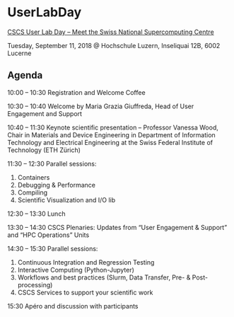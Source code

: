 # UserLabDay

[CSCS User Lab Day – Meet the Swiss National Supercomputing Centre](https://www.cscs.ch/events/upcoming-events/event-detail/cscs-user-lab-day-meet-the-swiss-national-supercomputing-centre/)

Tuesday, September 11, 2018 @ Hochschule Luzern, Inseliquai 12B, 6002 Lucerne

## Agenda

10:00 – 10:30 Registration and Welcome Coffee

10:30 – 10:40 Welcome by Maria Grazia Giuffreda, Head of User Engagement and Support

10:40 – 11:30 Keynote scientific presentation – Professor Vanessa Wood, Chair in Materials and Device Engineering in Department of Information Technology and Electrical Engineering at the Swiss Federal Institute of Technology (ETH Zürich)

11:30 – 12:30 Parallel sessions:
1. Containers
1. Debugging & Performance
1. Compiling
1. Scientific Visualization and I/O lib

12:30 – 13:30 Lunch

13:30 – 14:30 CSCS Plenaries: Updates from “User Engagement & Support” and “HPC Operations” Units

14:30 – 15:30 Parallel sessions:
1. Continuous Integration and Regression Testing
1. Interactive Computing (Python-Jupyter)
1. Workflows and best practices (Slurm, Data Transfer, Pre- & Post-processing)
1. CSCS Services to support your scientific work

15:30 Apéro and discussion with participants
